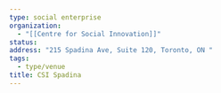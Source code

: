 ```yaml
---
type: social enterprise
organization:
  - "[[Centre for Social Innovation]]"
status:
address: "215 Spadina Ave, Suite 120, Toronto, ON "
tags:
  - type/venue
title: CSI Spadina
---
```

